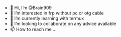 - 👋 Hi, I’m @Brain909
- 👀 I’m interested in frp without pc or otg cable
- 🌱 I’m currently learning with termux
- 💞️ I’m looking to collaborate on any advice available
- 📫 How to reach me ...

<!---
Brain909/Brain909 is a ✨ special ✨ repository because its `README.md` (this file) appears on your GitHub profile.
You can click the Preview link to take a look at your changes.
--->
